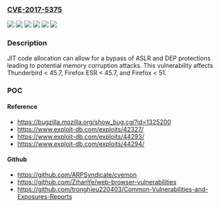 ### [CVE-2017-5375](https://cve.mitre.org/cgi-bin/cvename.cgi?name=CVE-2017-5375)
![](https://img.shields.io/static/v1?label=Product&message=Firefox%20ESR&color=blue)
![](https://img.shields.io/static/v1?label=Product&message=Firefox&color=blue)
![](https://img.shields.io/static/v1?label=Product&message=Thunderbird&color=blue)
![](https://img.shields.io/static/v1?label=Version&message=%3C%2045.7%20&color=brighgreen)
![](https://img.shields.io/static/v1?label=Version&message=%3C%2051%20&color=brighgreen)
![](https://img.shields.io/static/v1?label=Vulnerability&message=Excessive%20JIT%20code%20allocation%20allows%20bypass%20of%20ASLR%20and%20DEP&color=brighgreen)

### Description

JIT code allocation can allow for a bypass of ASLR and DEP protections leading to potential memory corruption attacks. This vulnerability affects Thunderbird < 45.7, Firefox ESR < 45.7, and Firefox < 51.

### POC

#### Reference
- https://bugzilla.mozilla.org/show_bug.cgi?id=1325200
- https://www.exploit-db.com/exploits/42327/
- https://www.exploit-db.com/exploits/44293/
- https://www.exploit-db.com/exploits/44294/

#### Github
- https://github.com/ARPSyndicate/cvemon
- https://github.com/ZihanYe/web-browser-vulnerabilities
- https://github.com/tronghieu220403/Common-Vulnerabilities-and-Exposures-Reports


